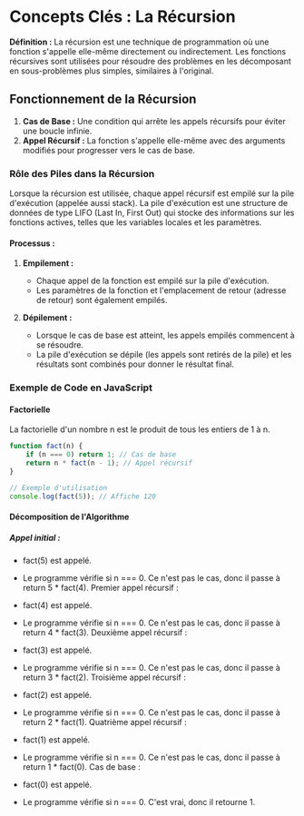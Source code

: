 # Concepts Clés : La Récursion

**Définition :** La récursion est une technique de programmation où une fonction s'appelle elle-même directement ou indirectement. Les fonctions récursives sont utilisées pour résoudre des problèmes en les décomposant en sous-problèmes plus simples, similaires à l'original.

## Fonctionnement de la Récursion

1. **Cas de Base :** Une condition qui arrête les appels récursifs pour éviter une boucle infinie.
2. **Appel Récursif :** La fonction s'appelle elle-même avec des arguments modifiés pour progresser vers le cas de base.

### Rôle des Piles dans la Récursion

Lorsque la récursion est utilisée, chaque appel récursif est empilé sur la pile d'exécution (appelée aussi stack). La pile d'exécution est une structure de données de type LIFO (Last In, First Out) qui stocke des informations sur les fonctions actives, telles que les variables locales et les paramètres.

#### Processus :

1. **Empilement :**
   - Chaque appel de la fonction est empilé sur la pile d'exécution.
   - Les paramètres de la fonction et l'emplacement de retour (adresse de retour) sont également empilés.
   
2. **Dépilement :**
   - Lorsque le cas de base est atteint, les appels empilés commencent à se résoudre.
   - La pile d'exécution se dépile (les appels sont retirés de la pile) et les résultats sont combinés pour donner le résultat final.

### Exemple de Code en JavaScript

#### Factorielle
La factorielle d'un nombre n est le produit de tous les entiers de 1 à n.
```javascript
function fact(n) {
    if (n === 0) return 1; // Cas de base
    return n * fact(n - 1); // Appel récursif
}

// Exemple d'utilisation
console.log(fact(5)); // Affiche 120
```

#### Décomposition de l'Algorithme

##### Appel initial :

- fact(5) est appelé.
- Le programme vérifie si n === 0. Ce n'est pas le cas, donc il passe à return 5 * fact(4).
Premier appel récursif :

- fact(4) est appelé.
- Le programme vérifie si n === 0. Ce n'est pas le cas, donc il passe à return 4 * fact(3).
Deuxième appel récursif :

- fact(3) est appelé.
- Le programme vérifie si n === 0. Ce n'est pas le cas, donc il passe à return 3 * fact(2).
Troisième appel récursif :

- fact(2) est appelé.
- Le programme vérifie si n === 0. Ce n'est pas le cas, donc il passe à return 2 * fact(1).
Quatrième appel récursif :

- fact(1) est appelé.
- Le programme vérifie si n === 0. Ce n'est pas le cas, donc il passe à return 1 * fact(0).
Cas de base :

- fact(0) est appelé.
- Le programme vérifie si n === 0. C'est vrai, donc il retourne 1.